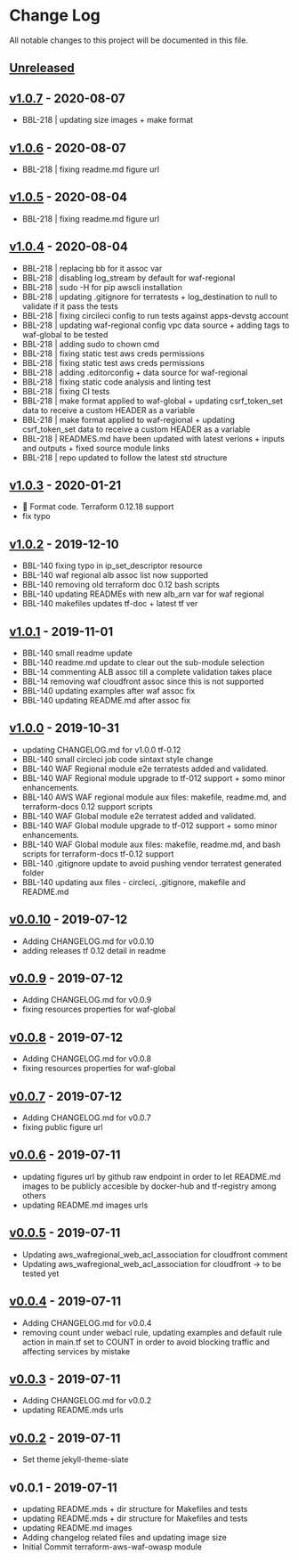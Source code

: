 # Change Log

All notable changes to this project will be documented in this file.

<a name="unreleased"></a>
## [Unreleased]



<a name="v1.0.7"></a>
## [v1.0.7] - 2020-08-07

- BBL-218 | updating size images + make format


<a name="v1.0.6"></a>
## [v1.0.6] - 2020-08-07

- BBL-218 | fixing readme.md figure url


<a name="v1.0.5"></a>
## [v1.0.5] - 2020-08-04

- BBL-218 | fixing readme.md figure url


<a name="v1.0.4"></a>
## [v1.0.4] - 2020-08-04

- BBL-218 | replacing bb for it assoc var
- BBL-218 | disabling log_stream by default for waf-regional
- BBL-218 | sudo -H for pip awscli installation
- BBL-218 | updating .gitignore for terratests + log_destination to null to validate if it pass the tests
- BBL-218 | fixing circileci config to run tests against apps-devstg account
- BBL-218 | updating waf-regional config vpc data source + adding tags to waf-global to be tested
- BBL-218 | adding sudo to chown cmd
- BBL-218 | fixing static test aws creds permissions
- BBL-218 | fixing static test aws creds permissions
- BBL-218 | adding .editorconfig + data source for waf-regional
- BBL-218 | fixing static code analysis and linting test
- BBL-218 | fixing CI tests
- BBL-218 | make format applied to waf-global + updating csrf_token_set data to receive a custom HEADER as a variable
- BBL-218 | make format applied to waf-regional + updating csrf_token_set data to receive a custom HEADER as a variable
- BBL-218 | READMES.md have been updated with latest verions + inputs and outputs + fixed source module links
- BBL-218 | repo updated to follow the latest std structure


<a name="v1.0.3"></a>
## [v1.0.3] - 2020-01-21

- :art: Format code. Terraform 0.12.18 support
- fix typo


<a name="v1.0.2"></a>
## [v1.0.2] - 2019-12-10

- BBL-140 fixing typo in ip_set_descriptor resource
- BBL-140 waf regional alb assoc list now supported
- BBL-140 removing old terraform doc 0.12 bash scripts
- BBL-140 updating READMEs with new alb_arn var for waf regional
- BBL-140 makefiles updates tf-doc + latest tf ver


<a name="v1.0.1"></a>
## [v1.0.1] - 2019-11-01

- BBL-140 small readme update
- BBL-140 readme.md update to clear out the sub-module selection
- BBL-14 commenting ALB assoc till a complete validation takes place
- BBL-14 removing waf cloudfront assoc since this is not supported
- BBL-140 updating examples after waf assoc fix
- BBL-140 updating README.md after assoc fix


<a name="v1.0.0"></a>
## [v1.0.0] - 2019-10-31

- updating CHANGELOG.md for v1.0.0 tf-0.12
- BBL-140 small circleci job code sintaxt style change
- BBL-140 WAF Regional module e2e terratests added and validated.
- BBL-140 WAF Regional module upgrade to tf-012 support + somo minor enhancements.
- BBL-140 AWS WAF regional module aux files: makefile, readme.md, and terraform-docs 0.12 support scripts
- BBL-140 WAF Global module e2e terratest added and validated.
- BBL-140 WAF Global module upgrade to tf-012 support + somo minor enhancements.
- BBL-140 WAF Global module aux files: makefile, readme.md, and bash scripts for terraform-docs tf-0.12 support
- BBL-140 .gitignore update to avoid pushing vendor terratest generated folder
- BBL-140 updating aux files - circleci, .gitignore, makefile and README.md


<a name="v0.0.10"></a>
## [v0.0.10] - 2019-07-12

- Adding CHANGELOG.md for v0.0.10
- adding releases tf 0.12 detail in readme


<a name="v0.0.9"></a>
## [v0.0.9] - 2019-07-12

- Adding CHANGELOG.md for v0.0.9
- fixing resources properties for waf-global


<a name="v0.0.8"></a>
## [v0.0.8] - 2019-07-12

- Adding CHANGELOG.md for v0.0.8
- fixing resources properties for waf-global


<a name="v0.0.7"></a>
## [v0.0.7] - 2019-07-12

- Adding CHANGELOG.md for v0.0.7
- fixing public figure url


<a name="v0.0.6"></a>
## [v0.0.6] - 2019-07-11

- updating figures url by github raw endpoint in order to let README.md images to be publicly accesible by docker-hub and tf-registry among others
- updating README.md images urls


<a name="v0.0.5"></a>
## [v0.0.5] - 2019-07-11

- Updating aws_wafregional_web_acl_association for cloudfront comment
- Updating aws_wafregional_web_acl_association for cloudfront -> to be tested yet


<a name="v0.0.4"></a>
## [v0.0.4] - 2019-07-11

- Adding CHANGELOG.md for v0.0.4
- removing count under webacl rule, updating examples and default rule action in main.tf set to COUNT in order to avoid blocking traffic and affecting services by mistake


<a name="v0.0.3"></a>
## [v0.0.3] - 2019-07-11

- Adding CHANGELOG.md for v0.0.2
- updating README.mds urls


<a name="v0.0.2"></a>
## [v0.0.2] - 2019-07-11

- Set theme jekyll-theme-slate


<a name="v0.0.1"></a>
## v0.0.1 - 2019-07-11

- updating README.mds + dir structure for Makefiles and tests
- updating README.mds + dir structure for Makefiles and tests
- updating README.md images
- Adding changelog related files and updating image size
- Initial Commit terraform-aws-waf-owasp module


[Unreleased]: https://github.com/binbashar/terraform-waf-owasp/compare/v1.0.7...HEAD
[v1.0.7]: https://github.com/binbashar/terraform-waf-owasp/compare/v1.0.6...v1.0.7
[v1.0.6]: https://github.com/binbashar/terraform-waf-owasp/compare/v1.0.5...v1.0.6
[v1.0.5]: https://github.com/binbashar/terraform-waf-owasp/compare/v1.0.4...v1.0.5
[v1.0.4]: https://github.com/binbashar/terraform-waf-owasp/compare/v1.0.3...v1.0.4
[v1.0.3]: https://github.com/binbashar/terraform-waf-owasp/compare/v1.0.2...v1.0.3
[v1.0.2]: https://github.com/binbashar/terraform-waf-owasp/compare/v1.0.1...v1.0.2
[v1.0.1]: https://github.com/binbashar/terraform-waf-owasp/compare/v1.0.0...v1.0.1
[v1.0.0]: https://github.com/binbashar/terraform-waf-owasp/compare/v0.0.10...v1.0.0
[v0.0.10]: https://github.com/binbashar/terraform-waf-owasp/compare/v0.0.9...v0.0.10
[v0.0.9]: https://github.com/binbashar/terraform-waf-owasp/compare/v0.0.8...v0.0.9
[v0.0.8]: https://github.com/binbashar/terraform-waf-owasp/compare/v0.0.7...v0.0.8
[v0.0.7]: https://github.com/binbashar/terraform-waf-owasp/compare/v0.0.6...v0.0.7
[v0.0.6]: https://github.com/binbashar/terraform-waf-owasp/compare/v0.0.5...v0.0.6
[v0.0.5]: https://github.com/binbashar/terraform-waf-owasp/compare/v0.0.4...v0.0.5
[v0.0.4]: https://github.com/binbashar/terraform-waf-owasp/compare/v0.0.3...v0.0.4
[v0.0.3]: https://github.com/binbashar/terraform-waf-owasp/compare/v0.0.2...v0.0.3
[v0.0.2]: https://github.com/binbashar/terraform-waf-owasp/compare/v0.0.1...v0.0.2
